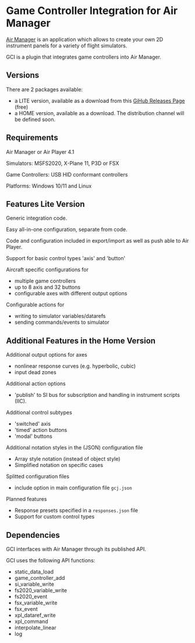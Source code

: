 # Game Controller Integration for Air Manager

[Air Manager](https://www.siminnovations.com) is an application which allows to create your own 2D instrument panels for a variety of flight simulators.

GCI is a plugin that integrates game controllers into Air Manager.

## Versions

There are 2 packages available:
- a LITE version, available as a download from this [GiHub Releases Page](https://github.com/Cr4O13/gci-docs/releases) (free)
- a HOME version, available as a download. The distribution channel will be defined soon.

## Requirements

Air Manager or Air Player 4.1

Simulators: MSFS2020, X-Plane 11, P3D or FSX

Game Controllers: USB HID conformant controllers

Platforms: Windows 10/11 and Linux

## Features Lite Version

Generic integration code.

Easy all-in-one configuration, separate from code.

Code and configuration included in export/import as well as push able to Air Player.

Support for basic control types 'axis' and 'button'

Aircraft specific configurations for
-	multiple game controllers
- up to 8 axis and 32 buttons
-	configurable axes with different output options

Configurable actions for
- writing to simulator variables/datarefs
- sending commands/events to simulator

## Additional Features in the Home Version

Additional output options for axes 
- nonlinear response curves (e.g. hyperbolic, cubic)
- input dead zones

Additional action options
- 'publish' to SI bus for subscription and handling in instrument scripts (IIC).

Additional control subtypes 
- 'switched' axis 
- 'timed' action buttons
- 'modal' buttons

Additional notation styles in the (JSON) configuration file
- Array style notation (instead of object style)
- Simplified notation on specific cases

Splitted configuration files
- include option in main configuration file `gcj.json`

Planned features
- Response presets specified in a `responses.json` file
- Support for custom control types

## Dependencies

GCI interfaces with Air Manager through its published API.

GCI uses the following API functions:
- static_data_load
- game_controller_add
- si_variable_write
- fs2020_variable_write
- fs2020_event
- fsx_variable_write
- fsx_event
- xpl_dataref_write
- xpl_command
- interpolate_linear
- log
